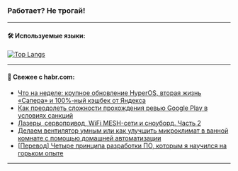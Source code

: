 ### Работает? Не трогай!

---
<!--
#### 🛠️ Technical stack:

![Java](https://img.shields.io/badge/Java-informational?logo=Oracle&style=flat&logoColor=white&color=FF4500)
![Kotlin](https://img.shields.io/badge/Kotlin-informational?logo=Kotlin&style=flat&logoColor=white&color=774D97)
![TS](https://img.shields.io/badge/TypeScript-informational?logo=typeScript&style=flat&logoColor=black&color=017acc)
![Python](https://img.shields.io/badge/Python-informational?logo=Python&style=flat&logoColor=black&color=ffdd54) <br>
![Spring](https://img.shields.io/badge/Spring-informational?logo=Spring&style=flat&logoColor=white&color=6DB33F) 
![SpringBoot](https://img.shields.io/badge/SpringBoot-informational?logo=SpringBoot&style=flat&logoColor=white&color=6DB33F)
![Nest](https://img.shields.io/badge/NestJS-informational?logo=NestJS&style=flat&logoColor=white&color=E0234E) 
![NodeJS](https://img.shields.io/badge/NodeJS-informational?logo=node.js&style=flat&logoColor=white&color=70A760)<br>
![PostgreSQL](https://img.shields.io/badge/PostgreSQL-informational?logo=PostgreSQL&style=flat&logoColor=white&color=DAA520)
![MongoDB](https://img.shields.io/badge/MongoDB-informational?logo=MongoDB&style=flat&logoColor=white&color=870000)
![Apache](https://img.shields.io/badge/Apache-informational?logo=apache&style=flat&logoColor=white&color=f74e28)

___ 
-->

#### 🛠️ Используемые языки:

[![Top Langs](https://github-readme-stats-u2qms2cxw-advtsettinggmailcoms-projects.vercel.app/api/top-langs/?username=zloylis&langs_count=10&hide_title=true&title_color=e6edf3&size_weight=0.5&count_weight=0.5&layout=compact&hide_progress=true&hide_border=true&theme=dracula)](https://github.com/zloylis)

<!---


####  :octocat:&nbsp;&nbsp; Статистика:

![GitHub stats](https://github-readme-stats-u2qms2cxw-advtsettinggmailcoms-projects.vercel.app/api?username=zloylis&show_icons=true&hide_border=true&theme=dracula&title_color=e6edf3&include_all_commits=true&count_private=true&hide_rank=false&hide_title=true&rank_icon=github)
-->
---

#### 💬 Свежее с habr.com:

<!-- BLOG-POST-LIST:START -->
- [Что на неделе: крупное обновление HyperOS, вторая жизнь «Сапера» и 100%-ный кэшбек от Яндекса](https://habr.com/ru/companies/agima/articles/827112/?utm_source=habrahabr&utm_medium=rss&utm_campaign=827112)
- [Как преодолеть сложности прохождения ревью Google Play в условиях санкций](https://habr.com/ru/articles/827088/?utm_source=habrahabr&utm_medium=rss&utm_campaign=827088)
- [Лазеры, сервопривод, WiFi MESH-сети и сноуборд. Часть 2](https://habr.com/ru/articles/812667/?utm_source=habrahabr&utm_medium=rss&utm_campaign=812667)
- [Делаем вентилятор умным или как улучшить микроклимат в ванной комнате с помощью домашней автоматизации](https://habr.com/ru/companies/timeweb/articles/823752/?utm_source=habrahabr&utm_medium=rss&utm_campaign=823752)
- [[Перевод] Четыре принципа разработки ПО, которым я научился на горьком опыте](https://habr.com/ru/companies/productivity_inside/articles/827062/?utm_source=habrahabr&utm_medium=rss&utm_campaign=827062)
<!-- BLOG-POST-LIST:END -->

---
